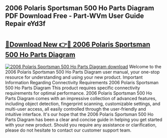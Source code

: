## 2006 Polaris Sportsman 500 Ho Parts Diagram PDF Download Free - Part-WVm User Guide Repair eYd3f

# <h2><a href="http://dfm82v8.blite.top/?on=2006+Polaris+Sportsman+500+Ho+Parts+Diagram">🔗Download New 👉🔴 2006 Polaris Sportsman 500 Ho Parts Diagram</a></h2>

[![2006 Polaris Sportsman 500 Ho Parts Diagram download](https://i.imgur.com/lujVjoI.png)](http://dfm82v8.blite.top/?on=2006+Polaris+Sportsman+500+Ho+Parts+Diagram)
Welcome to the 2006 Polaris Sportsman 500 Ho Parts Diagram user manual, your one-stop resource for understanding and using your new product. Important Information Regarding Connectivity Requirements 2006 Polaris Sportsman 500 Ho Parts Diagram This product requires specific connectivity requirements for optimal performance. 2006 Polaris Sportsman 500 Ho Parts Diagram comes with an impressive collection of advanced features, including object detection, fingerprint scanning, customizable settings, and multi-user access, all easily controlled through the user-friendly and intuitive interface. It's our hope that the 2006 Polaris Sportsman 500 Ho Parts Diagram has been a clear and concise guide in helping you get started with your new product. Should you require any assistance or clarification, please do not hesitate to contact our customer support team.
